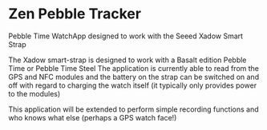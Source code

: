 # Zen Pebble Tracker
Pebble Time WatchApp designed to work with the Seeed Xadow Smart Strap

The Xadow smart-strap is designed to work with a Basalt edition Pebble Time or Pebble Time Steel
The application is currently able to read from the GPS and NFC modules and the battery on the strap can be switched on and off with regard to charging the watch itself (it typically only provides power to the modules)

This application will be extended to perform simple recording functions and who knows what else (perhaps a GPS watch face!)
